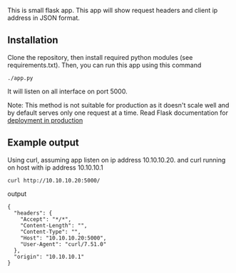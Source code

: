 This is small flask app. This app will show request headers and client ip
address in JSON format.

## Installation

Clone the repository, then install required python modules (see requirements.txt).
Then, you can run this app using this command

```
./app.py
```

It will listen on all interface on port 5000.

Note: This method is not suitable for production as it doesn't scale well and 
by default serves only one request at a time. Read Flask documentation for 
[deployment in production](http://flask.pocoo.org/docs/0.12/deploying/)

## Example output

Using curl, assuming app listen on ip address 10.10.10.20. and curl running on
host with ip address 10.10.10.1

```
curl http://10.10.10.20:5000/
```

output

```
{
  "headers": {
    "Accept": "*/*",
    "Content-Length": "",
    "Content-Type": "",
    "Host": "10.10.10.20:5000",
    "User-Agent": "curl/7.51.0"
  },
  "origin": "10.10.10.1"
}
```
